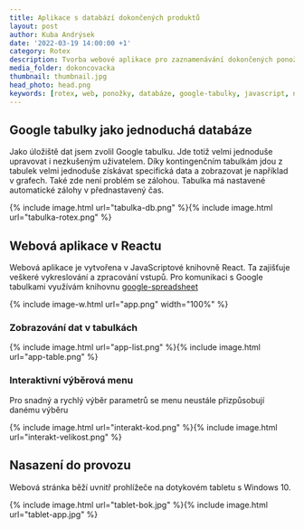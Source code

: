```yaml
---
title: Aplikace s databází dokončených produktů
layout: post
author: Kuba Andrýsek
date: '2022-03-19 14:00:00 +1'
category: Rotex
description: Tvorba webové aplikace pro zaznamenávání dokončených ponožek propojená s Google tabulkami
media_folder: dokoncovacka
thumbnail: thumbnail.jpg
head_photo: head.png
keywords: [rotex, web, ponožky, databáze, google-tabulky, javascript, npm]
---
```


## Google tabulky jako jednoduchá databáze

Jako úložiště dat jsem zvolil Google tabulku. Jde totiž velmi jednoduše upravovat i nezkušeným uživatelem.
Díky kontingenčním tabulkám jdou z tabulek velmi jednoduše získávat specifická data a zobrazovat je například v grafech.
Také zde není problém se zálohou. Tabulka má nastavené automatické zálohy v přednastavený čas.

{% include image.html
url="tabulka-db.png"
%}{% include image.html
url="tabulka-rotex.png"
%}

## Webová aplikace v Reactu

Webová aplikace je vytvořena v JavaScriptové knihovně React. Ta zajišťuje veškeré vykreslování a zpracování vstupů.
Pro komunikaci s Google tabulkami využívám knihovnu [google-spreadsheet](https://theoephraim.github.io/node-google-spreadsheet/)

{% include image-w.html
url="app.png"
width="100%"
%}

### Zobrazování dat v tabulkách

{% include image.html
url="app-list.png"
%}{% include image.html
url="app-table.png"
%}

### Interaktivní výběrová menu 

Pro snadný a rychlý výběr parametrů se menu neustále přizpůsobují danému výběru

{% include image.html
url="interakt-kod.png"
%}{% include image.html
url="interakt-velikost.png"
%}

## Nasazení do provozu

Webová stránka běží uvnitř prohlížeče na dotykovém tabletu s Windows 10. 

{% include image.html
url="tablet-bok.jpg"
%}{% include image.html
url="tablet-app.jpg"
%}